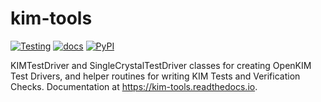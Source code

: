 # kim-tools

[![Testing](https://github.com/openkim/kim-tools/actions/workflows/testing.yml/badge.svg)](https://github.com/openkim/kim-tools/actions/workflows/testing.yml)
[![docs](https://app.readthedocs.org/projects/kim-tools/badge/?version=latest)](https://kim-tools.readthedocs.io/en/latest/)
[![PyPI](https://img.shields.io/pypi/v/kim-tools.svg)](https://pypi.org/project/kim-tools/)

KIMTestDriver and SingleCrystalTestDriver classes for creating OpenKIM Test Drivers, and helper routines for writing
KIM Tests and Verification Checks. Documentation at https://kim-tools.readthedocs.io.
